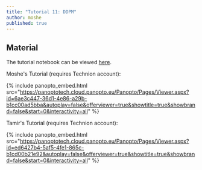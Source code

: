 ```yaml
---
title: "Tutorial 11: DDPM"
author: moshe
published: true
---
```



## Material

The tutorial notebook can be viewed [here](https://github.com/vistalab-technion/cs236781-tutorials/blob/master/t13%20-%20Diffusion%20Models/DDPMs.ipynb).


Moshe's Tutorial (requires Technion account):

{% include panopto_embed.html src="https://panoptotech.cloud.panopto.eu/Panopto/Pages/Viewer.aspx?id=6ae3c447-36d1-4e86-a29b-b1cc00ad5bba&autoplay=false&offerviewer=true&showtitle=true&showbrand=false&start=0&interactivity=all" %}

Tamir's Tutorial (requires Technion account):

{% include panopto_embed.html src="https://panoptotech.cloud.panopto.eu/Panopto/Pages/Viewer.aspx?id=ed6427b4-5af5-4fe1-865c-b1cd00b21e92&autoplay=false&offerviewer=true&showtitle=true&showbrand=false&start=0&interactivity=all" %}

